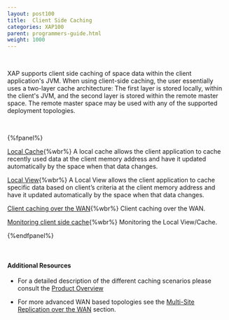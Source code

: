 ```yaml
---
layout: post100
title:  Client Side Caching
categories: XAP100
parent: programmers-guide.html
weight: 1000
---
```



<br>

XAP supports client side caching of space data within the client application's JVM. When using client-side caching, the user essentially uses a two-layer cache architecture: The first layer is stored locally, within the client's JVM, and the second layer is stored within the remote master space. The remote master space may be used with any of the supported deployment topologies.


<br>

{%fpanel%}

[Local Cache](./local-cache.html){%wbr%}
A local cache allows the client application to cache recently used data at the client memory address and have it updated automatically by the space when that data changes.

[Local View](./local-view.html){%wbr%}
A Local View allows the client application to cache specific data based on client’s criteria at the client memory address and have it updated automatically by the space when that data changes.

[Client caching over the WAN](./client-side-caching-over-the-wan.html){%wbr%}
Client caching over the WAN.

[Monitoring client side cache](./monitoring-the-client-side-cache.html){%wbr%}
Monitoring the Local View/Cache.

{%endfpanel%}

<br>

#### Additional Resources

- For a detailed description of the different caching scenarios please consult the [Product Overview](/product_overview/caching-scenarios.html)

- For more advanced WAN based topologies see the [Multi-Site Replication over the WAN](./multi-site-replication-over-the-wan.html) section.



